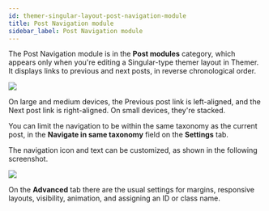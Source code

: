 ```yaml
---
id: themer-singular-layout-post-navigation-module
title: Post Navigation module
sidebar_label: Post Navigation module
---
```


The Post Navigation module is in the **Post modules** category, which appears only when you're editing a Singular-type themer layout in Themer. It displays links to previous and next posts, in reverse chronological order.

![](/img/themer-singular-layout-post-navigation-module-6da683ed.png)

On large and medium devices, the Previous post link is left-aligned, and the Next post link is right-aligned. On small devices, they're stacked.

You can limit the navigation to be within the same taxonomy as the current post, in the **Navigate in same taxonomy** field on the **Settings** tab.

The navigation icon and text can be customized, as shown in the following screenshot.

![](/img/themer-singular-layout-post-navigation-module-e83f1c5a.png)

On the **Advanced** tab there are the usual settings for margins, responsive layouts, visibility, animation, and assigning an ID or class name.
